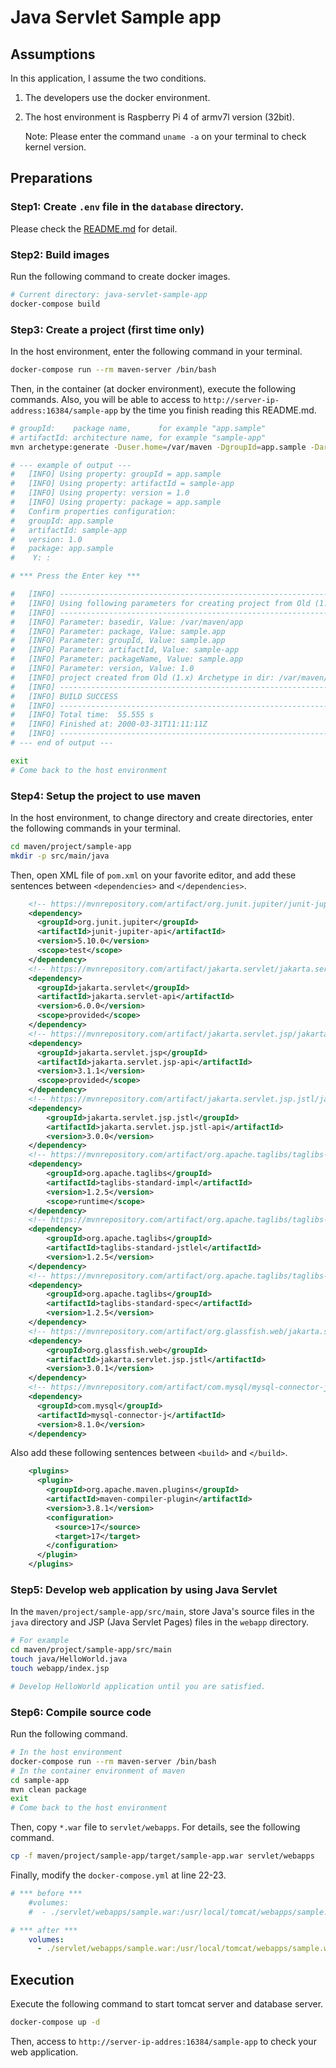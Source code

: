 # Java Servlet Sample app
## Assumptions
In this application, I assume the two conditions.

  1. The developers use the docker environment.
  1. The host environment is Raspberry Pi 4 of armv7l version (32bit).

      Note: Please enter the command `uname -a` on your terminal to check kernel version.

## Preparations
### Step1: Create `.env` file in the `database` directory.
Please check the [README.md](./database/README.md) for detail.

### Step2: Build images
Run the following command to create docker images.

```bash
# Current directory: java-servlet-sample-app
docker-compose build
```

### Step3: Create a project (first time only)
In the host environment, enter the following command in your terminal.

```bash
docker-compose run --rm maven-server /bin/bash
```

Then, in the container (at docker environment), execute the following commands.
Also, you will be able to access to `http://server-ip-address:16384/sample-app` by the time you finish reading this README.md.

```bash
# groupId:    package name,      for example "app.sample"
# artifactId: architecture name, for example "sample-app"
mvn archetype:generate -Duser.home=/var/maven -DgroupId=app.sample -DartifactId=sample-app -Dversion=1.0 -DarchetypeArtifactId=maven-archetype-webapp

# --- example of output ---
#   [INFO] Using property: groupId = app.sample
#   [INFO] Using property: artifactId = sample-app
#   [INFO] Using property: version = 1.0
#   [INFO] Using property: package = app.sample
#   Confirm properties configuration:
#   groupId: app.sample
#   artifactId: sample-app
#   version: 1.0
#   package: app.sample
#    Y: :

# *** Press the Enter key ***

#   [INFO] ----------------------------------------------------------------------------
#   [INFO] Using following parameters for creating project from Old (1.x) Archetype: maven-archetype-webapp:1.0
#   [INFO] ----------------------------------------------------------------------------
#   [INFO] Parameter: basedir, Value: /var/maven/app
#   [INFO] Parameter: package, Value: sample.app
#   [INFO] Parameter: groupId, Value: sample.app
#   [INFO] Parameter: artifactId, Value: sample-app
#   [INFO] Parameter: packageName, Value: sample.app
#   [INFO] Parameter: version, Value: 1.0
#   [INFO] project created from Old (1.x) Archetype in dir: /var/maven/app/sample-app
#   [INFO] ------------------------------------------------------------------------
#   [INFO] BUILD SUCCESS
#   [INFO] ------------------------------------------------------------------------
#   [INFO] Total time:  55.555 s
#   [INFO] Finished at: 2000-03-31T11:11:11Z
#   [INFO] ------------------------------------------------------------------------
# --- end of output ---

exit
# Come back to the host environment
```

### Step4: Setup the project to use maven
In the host environment, to change directory and create directories, enter the following commands in your terminal.

```bash
cd maven/project/sample-app
mkdir -p src/main/java
```

Then, open XML file of `pom.xml` on your favorite editor, and add these sentences between `<dependencies>` and `</dependencies>`.

```xml
    <!-- https://mvnrepository.com/artifact/org.junit.jupiter/junit-jupiter-api -->
    <dependency>
      <groupId>org.junit.jupiter</groupId>
      <artifactId>junit-jupiter-api</artifactId>
      <version>5.10.0</version>
      <scope>test</scope>
    </dependency>
    <!-- https://mvnrepository.com/artifact/jakarta.servlet/jakarta.servlet-api -->
    <dependency>
      <groupId>jakarta.servlet</groupId>
      <artifactId>jakarta.servlet-api</artifactId>
      <version>6.0.0</version>
      <scope>provided</scope>
    </dependency>
    <!-- https://mvnrepository.com/artifact/jakarta.servlet.jsp/jakarta.servlet.jsp-api -->
    <dependency>
      <groupId>jakarta.servlet.jsp</groupId>
      <artifactId>jakarta.servlet.jsp-api</artifactId>
      <version>3.1.1</version>
      <scope>provided</scope>
    </dependency>
    <!-- https://mvnrepository.com/artifact/jakarta.servlet.jsp.jstl/jakarta.servlet.jsp.jstl-api -->
    <dependency>
        <groupId>jakarta.servlet.jsp.jstl</groupId>
        <artifactId>jakarta.servlet.jsp.jstl-api</artifactId>
        <version>3.0.0</version>
    </dependency>
    <!-- https://mvnrepository.com/artifact/org.apache.taglibs/taglibs-standard-impl -->
    <dependency>
        <groupId>org.apache.taglibs</groupId>
        <artifactId>taglibs-standard-impl</artifactId>
        <version>1.2.5</version>
        <scope>runtime</scope>
    </dependency>
    <!-- https://mvnrepository.com/artifact/org.apache.taglibs/taglibs-standard-jstlel -->
    <dependency>
        <groupId>org.apache.taglibs</groupId>
        <artifactId>taglibs-standard-jstlel</artifactId>
        <version>1.2.5</version>
    </dependency>
    <!-- https://mvnrepository.com/artifact/org.apache.taglibs/taglibs-standard-spec -->
    <dependency>
        <groupId>org.apache.taglibs</groupId>
        <artifactId>taglibs-standard-spec</artifactId>
        <version>1.2.5</version>
    </dependency>
    <!-- https://mvnrepository.com/artifact/org.glassfish.web/jakarta.servlet.jsp.jstl -->
    <dependency>
        <groupId>org.glassfish.web</groupId>
        <artifactId>jakarta.servlet.jsp.jstl</artifactId>
        <version>3.0.1</version>
    </dependency>
    <!-- https://mvnrepository.com/artifact/com.mysql/mysql-connector-j -->
    <dependency>
      <groupId>com.mysql</groupId>
      <artifactId>mysql-connector-j</artifactId>
      <version>8.1.0</version>
    </dependency>
```

Also add these following sentences between `<build>` and `</build>`.

```xml
    <plugins>
      <plugin>
        <groupId>org.apache.maven.plugins</groupId>
        <artifactId>maven-compiler-plugin</artifactId>
        <version>3.8.1</version>
        <configuration>
          <source>17</source>
          <target>17</target>
        </configuration>
      </plugin>
    </plugins>
```

### Step5: Develop web application by using Java Servlet
In the `maven/project/sample-app/src/main`, store Java's source files in the `java` directory and JSP (Java Servlet Pages) files in the `webapp` directory.

```bash
# For example
cd maven/project/sample-app/src/main
touch java/HelloWorld.java
touch webapp/index.jsp

# Develop HelloWorld application until you are satisfied.
```

### Step6: Compile source code
Run the following command.

```bash
# In the host environment
docker-compose run --rm maven-server /bin/bash
# In the container environment of maven
cd sample-app
mvn clean package
exit
# Come back to the host environment
```

Then, copy `*.war` file to `servlet/webapps`. For details, see the following command.

```bash
cp -f maven/project/sample-app/target/sample-app.war servlet/webapps
```

Finally, modify the `docker-compose.yml` at line 22-23.

```yml
# *** before ***
    #volumes:
    #  - ./servlet/webapps/sample.war:/usr/local/tomcat/webapps/sample.war

# *** after ***
    volumes:
      - ./servlet/webapps/sample.war:/usr/local/tomcat/webapps/sample.war
```

## Execution
Execute the following command to start tomcat server and database server.

```bash
docker-compose up -d
```

Then, access to `http://server-ip-addres:16384/sample-app` to check your web application.
